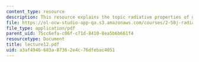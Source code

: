 ```yaml
---
content_type: resource
description: This resource explains the topic radiative properties of gases.
file: https://ol-ocw-studio-app-qa.s3.amazonaws.com/courses/2-58j-radiative-transfer-spring-2006/a3af4946683a87362e4c76dfebac4051_lecture12.pdf
file_type: application/pdf
parent_uid: 75cc6efa-c06f-c71d-8410-8ea5b6b661f4
resourcetype: Document
title: lecture12.pdf
uid: a3af4946-683a-8736-2e4c-76dfebac4051
---
```

